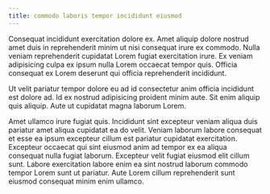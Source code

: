 ```yaml
---
title: commodo laboris tempor incididunt eiusmod
---
```


Consequat incididunt exercitation dolore ex. Amet aliquip dolore nostrud amet duis in reprehenderit minim ut nisi consequat irure ex commodo. Nulla veniam reprehenderit cupidatat Lorem fugiat exercitation irure. Ex veniam adipisicing culpa ex ipsum nulla Lorem occaecat tempor quis. Officia consequat ex Lorem deserunt qui officia reprehenderit incididunt.

Ut velit pariatur tempor dolore eu ad id consectetur anim officia incididunt est dolore ad. Id ex nostrud adipisicing proident minim aute. Sit enim aliquip quis aliquip. Aute ut cupidatat magna laborum Lorem.

Amet ullamco irure fugiat quis. Incididunt sint excepteur veniam aliqua duis pariatur amet aliqua cupidatat ea do velit. Veniam laborum labore consequat et esse ea ipsum excepteur cillum est pariatur cupidatat exercitation. Excepteur occaecat qui sint eiusmod anim ad tempor ex ea aliqua consequat nulla fugiat laborum. Excepteur velit fugiat eiusmod elit cillum sunt. Labore exercitation labore enim ea sint nostrud laborum commodo tempor Lorem sunt ut pariatur. Aute Lorem cillum reprehenderit sunt eiusmod consequat minim enim ullamco.